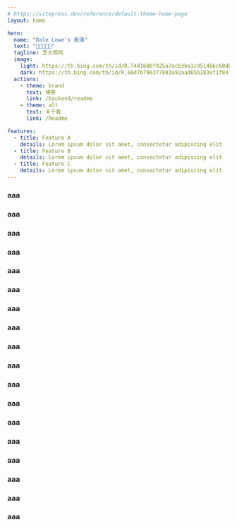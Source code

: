 ```yaml
---
# https://vitepress.dev/reference/default-theme-home-page
layout: home

hero:
  name: "Dale Lowe's 香蒲"
  text: "🍓🍓🍓🍓🍓"
  tagline: 芝士焗鸡
  image: 
    light: https://th.bing.com/th/id/R.748160bf925a7acb3ba1c9514bbc60db?rik=AYY%2bJ9WcXYIMgw&riu=http%3a%2f%2fseopic.699pic.com%2fphoto%2f50017%2f0822.jpg_wh1200.jpg&ehk=CMVcdZMU6xxsjVjafO70cFcmJvD62suFC1ytk8UuAUk%3d&risl=&pid=ImgRaw&r=0
    dark: https://th.bing.com/th/id/R.66d7b796377883a92aad65b283ef1f84?rik=sQ%2fKoYAcr%2bOwsw&riu=http%3a%2f%2fwww.quazero.com%2fuploads%2fallimg%2f140305%2f1-140305131415.jpg&ehk=Hxl%2fQ9pbEiuuybrGWTEPJOhvrFK9C3vyCcWicooXfNE%3d&risl=&pid=ImgRaw&r=0s
  actions:
    - theme: brand
      text: 博客
      link: /backend/readme
    - theme: alt
      text: 关于我
      link: /Readme

features:
  - title: Feature A
    details: Lorem ipsum dolor sit amet, consectetur adipiscing elit
  - title: Feature B
    details: Lorem ipsum dolor sit amet, consectetur adipiscing elit
  - title: Feature C
    details: Lorem ipsum dolor sit amet, consectetur adipiscing elit
---
```


### aaa
### aaa
### aaa
### aaa
### aaa
### aaa
### aaa
### aaa
### aaa
### aaa
### aaa
### aaa
### aaa
### aaa
### aaa
### aaa
### aaa
### aaa

